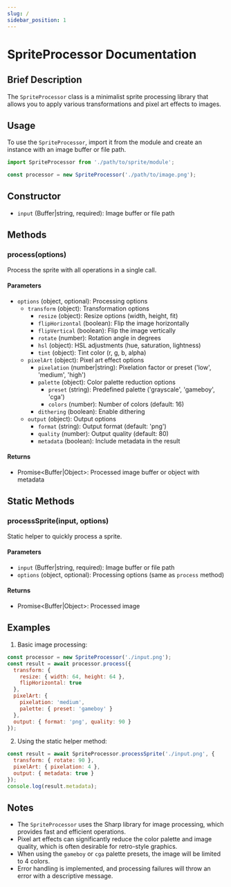 ```yaml
---
slug: /
sidebar_position: 1
---
```

# SpriteProcessor Documentation

## Brief Description
The `SpriteProcessor` class is a minimalist sprite processing library that allows you to apply various transformations and pixel art effects to images.

## Usage
To use the `SpriteProcessor`, import it from the module and create an instance with an image buffer or file path.

```javascript
import SpriteProcessor from './path/to/sprite/module';

const processor = new SpriteProcessor('./path/to/image.png');
```

## Constructor
- `input` (Buffer|string, required): Image buffer or file path

## Methods

### process(options)
Process the sprite with all operations in a single call.

#### Parameters
- `options` (object, optional): Processing options
  - `transform` (object): Transformation options
    - `resize` (object): Resize options (width, height, fit)
    - `flipHorizontal` (boolean): Flip the image horizontally
    - `flipVertical` (boolean): Flip the image vertically
    - `rotate` (number): Rotation angle in degrees
    - `hsl` (object): HSL adjustments (hue, saturation, lightness)
    - `tint` (object): Tint color (r, g, b, alpha)
  - `pixelArt` (object): Pixel art effect options
    - `pixelation` (number|string): Pixelation factor or preset ('low', 'medium', 'high')
    - `palette` (object): Color palette reduction options
      - `preset` (string): Predefined palette ('grayscale', 'gameboy', 'cga')
      - `colors` (number): Number of colors (default: 16)
    - `dithering` (boolean): Enable dithering
  - `output` (object): Output options
    - `format` (string): Output format (default: 'png')
    - `quality` (number): Output quality (default: 80)
    - `metadata` (boolean): Include metadata in the result

#### Returns
- Promise<Buffer|Object>: Processed image buffer or object with metadata

## Static Methods

### processSprite(input, options)
Static helper to quickly process a sprite.

#### Parameters
- `input` (Buffer|string, required): Image buffer or file path
- `options` (object, optional): Processing options (same as `process` method)

#### Returns
- Promise<Buffer|Object>: Processed image

## Examples

1. Basic image processing:
```javascript
const processor = new SpriteProcessor('./input.png');
const result = await processor.process({
  transform: {
    resize: { width: 64, height: 64 },
    flipHorizontal: true
  },
  pixelArt: {
    pixelation: 'medium',
    palette: { preset: 'gameboy' }
  },
  output: { format: 'png', quality: 90 }
});
```

2. Using the static helper method:
```javascript
const result = await SpriteProcessor.processSprite('./input.png', {
  transform: { rotate: 90 },
  pixelArt: { pixelation: 4 },
  output: { metadata: true }
});
console.log(result.metadata);
```

## Notes
- The `SpriteProcessor` uses the Sharp library for image processing, which provides fast and efficient operations.
- Pixel art effects can significantly reduce the color palette and image quality, which is often desirable for retro-style graphics.
- When using the `gameboy` or `cga` palette presets, the image will be limited to 4 colors.
- Error handling is implemented, and processing failures will throw an error with a descriptive message.
